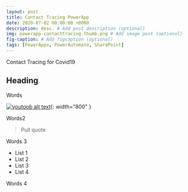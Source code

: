 ```yaml
---
layout: post
title: Contact Tracing PowerApp
date: 2020-07-02 00:00:00 +0000
description: desc. # Add post description (optional)
img: powerapp-contacttracing-thumb.png # Add image post (optional)
fig-caption: # Add figcaption (optional)
tags: [PowerApps, PowerAutomate, SharePoint]
---
```

Contact Tracing for Covid19

## Heading
Words

[![youtoob alt text]({{site.baseurl}}/assets/img/powerapp-conacttracing-thumb.png)](https://youtu.be/qT7q4Y2pi3I){: width="800" }

Words2

>Pull quote

Words 3

* List 1
* List 2
* List 3
* List 4

Words 4



